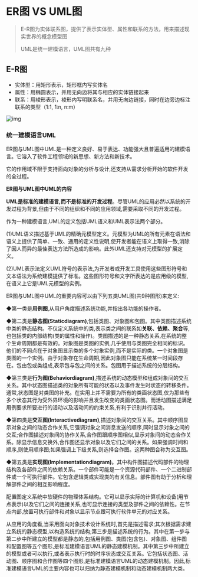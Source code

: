 # ER图  VS UML图

> E-R图为实体联系图，提供了表示实体型、属性和联系的方法，用来描述现实世界的概念模型图
>
> UML是统一建模语言，UML图共有九种

## E-R图

- 实体型：用矩形表示，矩形框内写实体名
- 属性：用椭圆表示，并用无向边将其与相应的实体链接起来
- 联系：用棱形表示，棱形内写明联系名，并用无向边链接，同时在边旁边标注联系的类型（1:1, 1:n, n:m）

![img](https://s3.51cto.com/wyfs02/M01/04/43/wKiom1mj1jfjEqQcAABViPw-Zgg21.jpeg-wh_651x-s_929520679.jpeg)

### 统一建模语言UML

ER图与UML图中UML是一种定义良好、易于表达、功能强大且普遍适用的建模语言。它溶入了软件工程领域的新思想、新方法和新技术。

它的作用域不限于支持面向对象的分析与设计,还支持从需求分析开始的软件开发的全过程。

**ER图与UML图中UML的内容**

**UML是标准的建模语言,而不是标准的开发过程**。尽管UML的应用必然以系统的开发过程为背景,但由于不同的组织和不同的应用领域,需要采取不同的开发过程。

作为一种建模语言,UML的定义包括UML语义和UML表示法两个部分。

(1)UML语义描述基于UML的精确元模型定义。元模型为UML的所有元素在语法和语义上提供了简单、一致、通用的定义性说明,使开发者能在语义上取得一致,消除了因人而异的最佳表达方法所造成的影响。此外UML还支持对元模型的扩展定义。

(2)UML表示法定义UML符号的表示法,为开发者或开发工具使用这些图形符号和文本语法为系统建模提供了标准。这些图形符号和文字所表达的是应用级的模型,在语义上它是UML元模型的实例。

ER图与UML图中UML的重要内容可以由下列五类UML图(共9种图形)来定义:

◆第一类是**用例图**,从用户角度描述系统功能,并指出各功能的操作者。

◆第二类是**静态图(Staticdiagram)**,包括类图、对象图和包图。其中类图描述系统中类的静态结构。不仅定义系统中的类,表示类之间的联系如**关联、依赖、聚合**等,也包括类的内部结构(类的属性和操作)。类图描述的是一种静态关系,在系统的整个生命周期都是有效的。对象图是类图的实例,几乎使用与类图完全相同的标识。他们的不同点在于对象图显示类的多个对象实例,而不是实际的类。一个对象图是类图的一个实例。由于对象存在生命周期,因此对象图只能在系统某一时间段存在。包由包或类组成,表示包与包之间的关系。包图用于描述系统的分层结构。

◆第三类是**行为图(Behaviordiagram)**,描述系统的动态模型和组成对象间的交互关系。其中状态图描述类的对象所有可能的状态以及事件发生时状态的转移条件。通常,状态图是对类图的补充。在实用上并不需要为所有的类画状态图,仅为那些有多个状态其行为受外界环境的影响并且发生改变的类画状态图。而活动图描述满足用例要求所要进行的活动以及活动间的约束关系,有利于识别并行活动。

◆第四类是**交互图(Interactivediagram)**,描述对象间的交互关系。其中顺序图显示对象之间的动态合作关系,它强调对象之间消息发送的顺序,同时显示对象之间的交互;合作图描述对象间的协作关系,合作图跟顺序图相似,显示对象间的动态合作关系。除显示信息交换外,合作图还显示对象以及它们之间的关系。如果强调时间和顺序,则使用顺序图;如果强调上下级关系,则选择合作图。这两种图合称为交互图。

◆第五类是**实现图(Implementationdiagram)**。其中构件图描述代码部件的物理结构及各部件之间的依赖关系。一个部件可能是一个资源代码部件、一个二进制部件或一个可执行部件。它包含逻辑类或实现类的有关信息。部件图有助于分析和理解部件之间的相互影响程度。

配置图定义系统中软硬件的物理体系结构。它可以显示实际的计算机和设备(用节点表示)以及它们之间的连接关系,也可显示连接的类型及部件之间的依赖性。在节点内部,放置可执行部件和对象以显示节点跟可执行软件单元的对应关系。

从应用的角度看,当采用面向对象技术设计系统时,首先是描述需求;其次根据需求建立系统的静态模型,以构造系统的结构;第三步是描述系统的行为。其中在第一步与第二步中所建立的模型都是静态的,包括用例图、类图(包含包)、对象图、组件图和配置图等五个图形,是标准建模语言UML的静态建模机制。其中第三步中所建立的模型或者可以执行,或者表示执行时的时序状态或交互关系。它包括状态图、活动图、顺序图和合作图等四个图形,是标准建模语言UML的动态建模机制。因此,标准建模语言UML的主要内容也可以归纳为静态建模机制和动态建模机制两大类。
